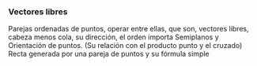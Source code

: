 ### Vectores libres

Parejas ordenadas de puntos, operar entre ellas, que son, vectores libres, cabeza menos cola, su dirección, el orden importa
Semiplanos y Orientación de puntos. (Su relación con el producto punto y el cruzado)
Recta generada por una pareja de puntos y su fórmula simple